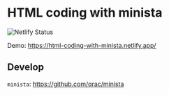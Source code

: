 # HTML coding with minista

![Netlify Status](https://api.netlify.com/api/v1/badges/bb47a38a-5b72-4d53-a8c6-faa4e2fb4a60/deploy-status)

Demo: https://html-coding-with-minista.netlify.app/

## Develop

`minista`: https://github.com/qrac/minista
